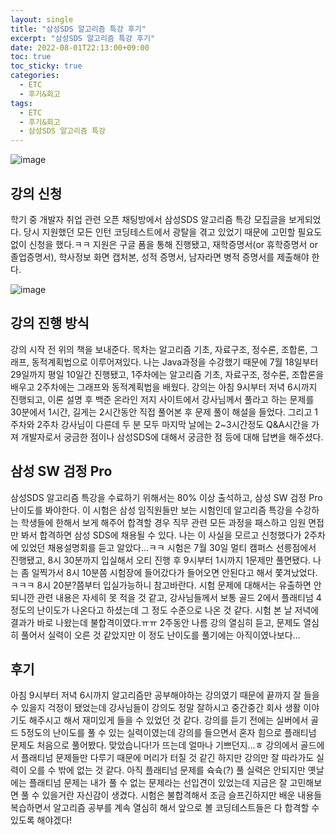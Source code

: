 ```yaml
---
layout: single
title: "삼성SDS 알고리즘 특강 후기"
excerpt: "삼성SDS 알고리즘 특강 후기"
date: 2022-08-01T22:13:00+09:00
toc: true
toc_sticky: true
categories:
  - ETC
  - 후기&회고
tags:
  - ETC
  - 후기&회고
  - 삼성SDS 알고리즘 특강
---
```


![image](https://user-images.githubusercontent.com/60471550/182137976-fa35945b-b288-43c6-8535-6e38f53e63ed.png)

## 강의 신청
학기 중 개발자 취업 관련 오픈 채팅방에서 삼성SDS 알고리즘 특강 모집글을 보게되었다. 당시 지원했던 모든 인턴 코딩테스트에서 광탈을 겪고 있었기 때문에 고민할 필요도 없이 신청을 했다.ㅋㅋ 지원은 구글 폼을 통해 진행됐고, 재학증명서(or 휴학증명서 or 졸업증명서), 학사정보 화면 캡처본, 성적 증명서, 남자라면 병적 증명서를 제출해야 한다.

![image](https://user-images.githubusercontent.com/60471550/182142150-0c9e215e-f585-4a10-bc96-14e03e329484.png)

## 강의 진행 방식
강의 시작 전 위의 책을 보내준다. 목차는 알고리즘 기초, 자료구조, 정수론, 조합론, 그래프, 동적계획법으로 이루어져있다. 나는 Java과정을 수강했기 때문에 7월 18일부터 29일까지 평일 10일간 진행됐고, 1주차에는 알고리즘 기초, 자료구조, 정수론, 조합론을 배우고 2주차에는 그래프와 동적계획법을 배웠다. 강의는 아침 9시부터 저녁 6시까지 진행되고, 이론 설명 후 백준 온라인 저지 사이트에서 강사님께서 풀라고 하는 문제를 30분에서 1시간, 길게는 2시간동안 직접 풀어본 후 문제 풀이 해설을 들었다. 그리고 1주차와 2주차 강사님이 다른데 두 분 모두 마지막 날에는 2~3시간정도 Q&A시간을 가져 개발자로서 궁금한 점이나 삼성SDS에 대해서 궁금한 점 등에 대해 답변을 해주셨다.

## 삼성 SW 검정 Pro
삼성SDS 알고리즘 특강을 수료하기 위해서는 80% 이상 출석하고, 삼성 SW 검정 Pro 난이도를 봐야한다. 이 시험은 삼성 임직원들만 보는 시험인데 알고리즘 특강을 수강하는 학생들에 한해서 보게 해주어 합격할 경우 직무 관련 모든 과정을 패스하고 임원 면접만 봐서 합격하면 삼성 SDS에 채용될 수 있다. 나는 이 사실을 모르고 신청했다가 2주차에 있었던 채용설명회를 듣고 알았다\...ㅋㅋ 시험은 7월 30일 멀티 캠퍼스 선릉점에서 진행됐고, 8시 30분까지 입실해서 오티 진행 후 9시부터 1시까지 1문제만 풀면됐다. 나는 좀 일찍가서 8시 10분쯤 시험장에 들어갔다가 들어오면 안된다고 해서 쫓겨났었다.ㅋㅋㅋ 8시 20분?쯤부터 입실가능하니 참고바란다. 시험 문제에 대해서는 유출하면 안되니깐 관련 내용은 자세히 못 적을 것 같고, 강사님들께서 보통 골드 2에서 플래티넘 4정도의 난이도가 나온다고 하셨는데 그 정도 수준으로 나온 것 같다. 시험 본 날 저녁에 결과가 바로 나왔는데 불합격이였다.ㅠㅠ 2주동안 나름 강의 열심히 듣고, 문제도 열심히 풀어서 실력이 오른 것 같았지만 이 정도 난이도를 풀기에는 아직이였나보다\... 

## 후기
아침 9시부터 저녁 6시까지 알고리즘만 공부해야하는 강의였기 때문에 끝까지 잘 들을 수 있을지 걱정이 됐었는데 강사님들이 강의도 정말 잘하시고 중간중간 회사 생활 이야기도 해주시고 해서 재미있게 들을 수 있었던 것 같다. 강의를 듣기 전에는 실버에서 골드 5정도의 난이도를 풀 수 있는 실력이였는데 강의를 들으면서 혼자 힘으로 플래티넘 문제도 처음으로 풀어봤다. 맞았습니다!가 뜨는데 얼마나 기쁘던지\...ㅎ 강의에서 골드에서 플래티넘 문제들만 다루기 때문에 머리가 터질 것 같긴 하지만 강의만 잘 따라가도 실력이 오를 수 밖에 없는 것 같다. 아직 플래티넘 문제를 슉슉(?) 풀 실력은 안되지만 옛날에는 플래티넘 문제는 내가 풀 수 없는 문제라는 선입견이 있었는데 지금은 잘 고민해보면 풀 수 있을거란 자신감이 생겼다. 시험은 불합격해서 조금 슬프긴하지만  배운 내용들 복습하면서 알고리즘 공부를 계속 열심히 해서 앞으로 볼 코딩테스트들은 다 합격할 수 있도록 해야겠다!



